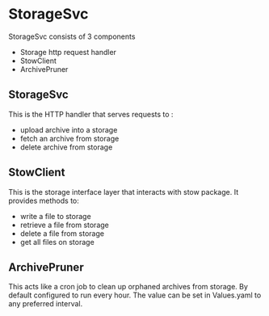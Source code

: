 # StorageSvc

StorageSvc consists of 3 components

- Storage http request handler
- StowClient
- ArchivePruner

## StorageSvc

This is the HTTP handler that serves requests to :

- upload archive into a storage
- fetch an archive from storage
- delete archive from storage

## StowClient

This is the storage interface layer that interacts with stow package.
It provides methods to:

- write a file to storage
- retrieve a file from storage
- delete a file from storage
- get all files on storage

## ArchivePruner

This acts like a cron job to clean up orphaned archives from storage.
By default configured to run every hour. The value can be set in Values.yaml to any preferred interval.
